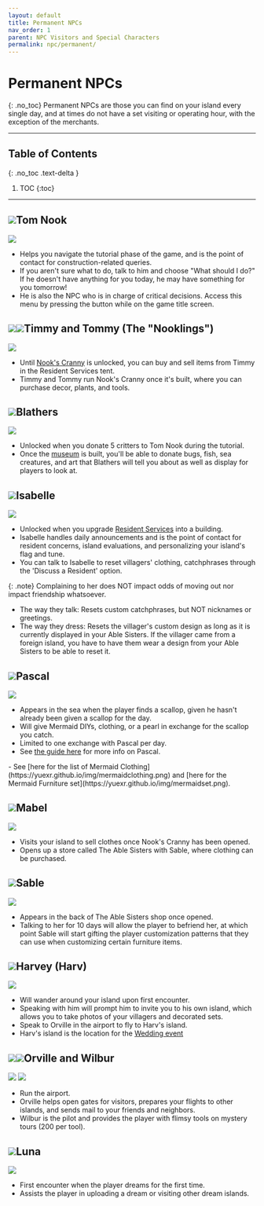 ```yaml
---
layout: default
title: Permanent NPCs
nav_order: 1
parent: NPC Visitors and Special Characters
permalink: npc/permanent/
---
```


# Permanent NPCs
{: .no_toc}
Permanent NPCs are those you can find on your island every single day, and at times do not have a set visiting or operating hour, with the exception of the merchants. 

* * *
## Table of Contents
{: .no_toc .text-delta }

1. TOC
{:toc}
* * *

## <span><img src="https://alexislours.github.io/img/NpcIcon/rco.png" id="heading-icon"></span>Tom Nook
<div class="content">
    <img src="/acnhfaq/assets/NPCPortrait/rco.png">
    <div class="details">
    <ul>
        <li>Helps you navigate the tutorial phase of the game, and is the point of contact for construction-related queries.</li>
        <li>If you aren't sure what to do, talk to him and choose "What should I do?" If he doesn't have anything for you today, he may have something for you tomorrow!</li>
        <li>He is also the NPC who is in charge of critical decisions. Access this menu by pressing the <span class="icon-Minus"></span> button while on the game title screen.</li>
    </ul>
    </div>
</div>

## <span><img src="https://alexislours.github.io/img/NpcIcon/rcm.png" id="heading-icon"></span><span><img src="https://alexislours.github.io/img/NpcIcon/rct.png" id="heading-icon"></span>Timmy and Tommy (The "Nooklings")
<div class="content">
    <img src="/acnhfaq/assets/NPCPortrait/rctrcm.png">
    <div class="details">
    <ul>
        <li>Until <a href="/acnhfaq/unlocks#building-unlocks">Nook's Cranny</a> is unlocked, you can buy and sell items from Timmy in the Resident Services tent.</li>
        <li>Timmy and Tommy run Nook's Cranny once it's built, where you can purchase decor, plants, and tools.</li>
    </ul>
    </div>
</div>

## <span><img src="https://alexislours.github.io/img/NpcIcon/owl.png" id="heading-icon"></span>Blathers
<div class="content">
    <img src="/acnhfaq/assets/NPCPortrait/owl.png">
    <div class="details">
    <ul>
        <li>Unlocked when you donate 5 critters to Tom Nook during the tutorial.</li>
        <li>Once the <a href="/acnhfaq/unlocks#building-unlocks">museum</a> is built, you'll be able to donate bugs, fish, sea creatures, and art that Blathers will tell you about as well as display for players to look at. </li>
    </ul>
    </div>
</div>

## <span><img src="https://alexislours.github.io/img/NpcIcon/sza.png" id="heading-icon"></span>Isabelle
<div class="content">
    <img src="/acnhfaq/assets/NPCPortrait/sza.png">
    <div class="details">
    <ul>
        <li>Unlocked when you upgrade <a href="/acnhfaq/unlocks#building-unlocks">Resident Services</a> into a building.</li>
        <li>Isabelle handles daily announcements and is the point of contact for resident concerns, island evaluations, and personalizing your island's flag and tune.</li>
        <li>You can talk to Isabelle to reset villagers' clothing, catchphrases through the 'Discuss a Resident' option.</li>        
    </ul>
    </div>
</div>

{: .note}
Complaining to her does NOT impact odds of moving out nor impact friendship whatsoever.
- The way they talk: Resets custom catchphrases, but NOT nicknames or greetings.
- The way they dress: Resets the villager's custom design as long as it is currently displayed in your Able Sisters. If the villager came from a foreign island, you have to have them wear a design from your Able Sisters to be able to reset it.

## <span><img src="https://alexislours.github.io/img/NpcIcon/seo.png" id="heading-icon"></span>Pascal
<div class="content">
    <img src="/acnhfaq/assets/NPCPortrait/seo.png">
    <div class="details">
    <ul>
        <li>Appears in the sea when the player finds a scallop, given he hasn't already been given a scallop for the day.</li>
        <li>Will give Mermaid DIYs, clothing, or a pearl in exchange for the scallop you catch.</li>
        <li>Limited to one exchange with Pascal per day.</li>
        <li>See <a href="https://yuexr.github.io/img/pascal2.png">the guide here</a> for more info on Pascal.</li>
    </ul>
    </div>
</div>
- See [here for the list of Mermaid Clothing](https://yuexr.github.io/img/mermaidclothing.png) and [here for the Mermaid Furniture set](https://yuexr.github.io/img/mermaidset.png).

## <span><img src="https://alexislours.github.io/img/NpcIcon/hgh.png" id="heading-icon"></span>Mabel
<div class="content">
    <img src="/acnhfaq/assets/NPCPortrait/hgh.png">
    <div class="details">
    <ul>
        <li>Visits your island to sell clothes once Nook's Cranny has been opened.</li>
        <li>Opens up a store called The Able Sisters with Sable, where clothing can be purchased.</li>
    </ul>
    </div>
</div>

## <span><img src="https://alexislours.github.io/img/NpcIcon/hgs.png" id="heading-icon"></span>Sable
<div class="content">
    <img src="/acnhfaq/assets/NPCPortrait/hgs.png">
    <div class="details">
    <ul>
        <li>Appears in the back of The Able Sisters shop once opened.</li>
        <li>Talking to her for 10 days will allow the player to befriend her, at which point Sable will start gifting the player customization patterns that they can use when customizing certain furniture items.</li>
    </ul>
    </div>
</div>

## <span><img src="https://alexislours.github.io/img/NpcIcon/spn.png" id="heading-icon"></span>Harvey (Harv)
<div class="content">
    <img src="/acnhfaq/assets/NPCPortrait/spn.png">
    <div class="details">
    <ul>
        <li>Will wander around your island upon first encounter.</li>
        <li>Speaking with him will prompt him to invite you to his own island, which allows you to take photos of your villagers and decorated sets.</li>
        <li>Speak to Orville in the airport to fly to Harv's island.</li>
        <li>Harv's island is the location for the <a href="/acnhfaq/events#wedding-season">Wedding event</a></li>
    </ul>
    </div>
</div>

## <span><img src="https://alexislours.github.io/img/layout/SwkbdTextAreaIconDal^w.png" id="heading-icon"></span><span><img src="https://alexislours.github.io/img/NpcIcon/doc.png" id="heading-icon"></span>Orville and Wilbur
<div class="content">
    <img src="/acnhfaq/assets/NPCPortrait/doc.png">
    <img src="/acnhfaq/assets/NPCPortrait/dod.png">
    <div class="details">
    <ul>
        <li>Run the airport.</li>
        <li>Orville helps open gates for visitors, prepares your flights to other islands, and sends mail to your friends and neighbors.</li>
        <li>Wilbur is the pilot and provides the player with flimsy tools on mystery tours (200 <span class="icon-NM"></span> per tool).</li>
    </ul>
    </div>
</div>
 
## <span><img src="https://alexislours.github.io/img/NpcIcon/tap.png" id="heading-icon"></span>Luna
<div class="content">
    <img src="/acnhfaq/assets/NPCPortrait/tap.png">
    <div class="details">
    <ul>
        <li>First encounter when the player dreams for the first time.</li>
        <li>Assists the player in uploading a dream or visiting other dream islands.</li>
    </ul>
    </div>
</div>
